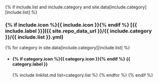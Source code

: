 {% if include.list and include.category and site.data[include.category][include.list] %}
### {% if include.icon %}{{ include.icon }}{% endif %} [{{ include.label }}]({{ site.repo_data_url }}/{{ include.category }}/{{ include.list }}.yml)
  {% for category in site.data[include.category][include.list] %}
  - #### {% if category.icon %}{{ category.icon }}{% endif %} **{{ category.label }}**
    {% include linklist.md list=category.list %}
  {% endfor %}
{% endif %}
